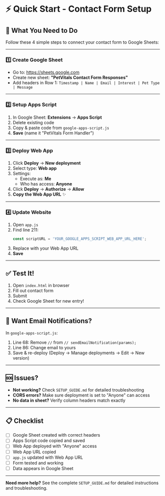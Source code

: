 # ⚡ Quick Start - Contact Form Setup

## 🎯 What You Need to Do

Follow these 4 simple steps to connect your contact form to Google Sheets:

---

### 1️⃣ Create Google Sheet
- Go to: https://sheets.google.com
- Create new sheet: **"PetVitals Contact Form Responses"**
- Add headers in Row 1: `Timestamp | Name | Email | Interest | Pet Type | Message`

---

### 2️⃣ Setup Apps Script
1. In Google Sheet: **Extensions** → **Apps Script**
2. Delete existing code
3. Copy & paste code from `google-apps-script.js`
4. **Save** (name it "PetVitals Form Handler")

---

### 3️⃣ Deploy Web App
1. Click **Deploy** → **New deployment**
2. Select type: **Web app**
3. Settings:
   - Execute as: **Me**
   - Who has access: **Anyone**
4. Click **Deploy** → **Authorize** → **Allow**
5. **Copy the Web App URL** ✨

---

### 4️⃣ Update Website
1. Open `app.js`
2. Find line 211:
   ```javascript
   const scriptURL = 'YOUR_GOOGLE_APPS_SCRIPT_WEB_APP_URL_HERE';
   ```
3. Replace with your Web App URL
4. **Save**

---

## ✅ Test It!
1. Open `index.html` in browser
2. Fill out contact form
3. Submit
4. Check Google Sheet for new entry!

---

## 📧 Want Email Notifications?
In `google-apps-script.js`:
1. Line 68: Remove `//` from `// sendEmailNotification(params);`
2. Line 86: Change email to yours
3. Save & re-deploy (Deploy → Manage deployments → Edit → New version)

---

## 🆘 Issues?
- **Not working?** Check `SETUP_GUIDE.md` for detailed troubleshooting
- **CORS errors?** Make sure deployment is set to "Anyone" can access
- **No data in sheet?** Verify column headers match exactly

---

## 📋 Checklist
- [ ] Google Sheet created with correct headers
- [ ] Apps Script code copied and saved
- [ ] Web App deployed with "Anyone" access
- [ ] Web App URL copied
- [ ] `app.js` updated with Web App URL
- [ ] Form tested and working
- [ ] Data appears in Google Sheet

---

**Need more help?** See the complete `SETUP_GUIDE.md` for detailed instructions and troubleshooting.

